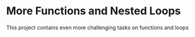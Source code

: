 # More Functions and Nested Loops

This project contains even more challenging tasks on functions and loops
